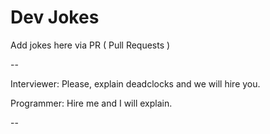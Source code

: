 # Dev Jokes

Add jokes here via PR ( Pull Requests )

--

Interviewer: Please, explain deadclocks and we will hire you.

Programmer: Hire me and I will explain.

--
